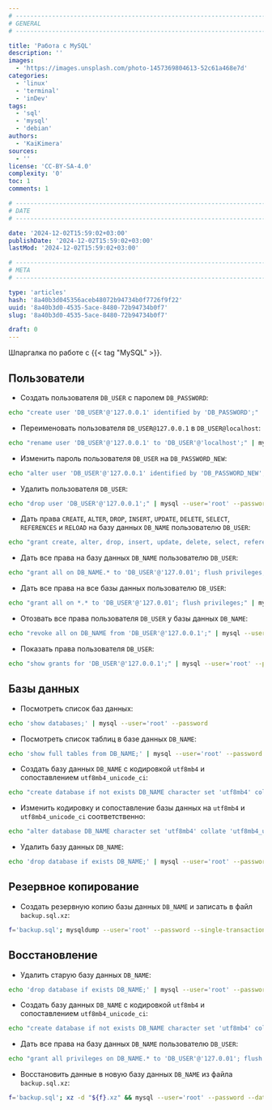 ```yaml
---
# -------------------------------------------------------------------------------------------------------------------- #
# GENERAL
# -------------------------------------------------------------------------------------------------------------------- #

title: 'Работа с MySQL'
description: ''
images:
  - 'https://images.unsplash.com/photo-1457369804613-52c61a468e7d'
categories:
  - 'linux'
  - 'terminal'
  - 'inDev'
tags:
  - 'sql'
  - 'mysql'
  - 'debian'
authors:
  - 'KaiKimera'
sources:
  - ''
license: 'CC-BY-SA-4.0'
complexity: '0'
toc: 1
comments: 1

# -------------------------------------------------------------------------------------------------------------------- #
# DATE
# -------------------------------------------------------------------------------------------------------------------- #

date: '2024-12-02T15:59:02+03:00'
publishDate: '2024-12-02T15:59:02+03:00'
lastMod: '2024-12-02T15:59:02+03:00'

# -------------------------------------------------------------------------------------------------------------------- #
# META
# -------------------------------------------------------------------------------------------------------------------- #

type: 'articles'
hash: '8a40b3d045356aceb48072b94734b0f7726f9f22'
uuid: '8a40b3d0-4535-5ace-8480-72b94734b0f7'
slug: '8a40b3d0-4535-5ace-8480-72b94734b0f7'

draft: 0
---
```


Шпаргалка по работе с {{< tag "MySQL" >}}.

<!--more-->

## Пользователи

- Создать пользователя `DB_USER` с паролем `DB_PASSWORD`:

```bash
echo "create user 'DB_USER'@'127.0.0.1' identified by 'DB_PASSWORD';" | mysql --user='root' --password
```

- Переименовать пользователя `DB_USER@127.0.0.1` в `DB_USER@localhost`:

```bash
echo "rename user 'DB_USER'@'127.0.0.1' to 'DB_USER'@'localhost';" | mysql --user='root' --password
```

- Изменить пароль пользователя `DB_USER` на `DB_PASSWORD_NEW`:

```bash
echo "alter user 'DB_USER'@'127.0.0.1' identified by 'DB_PASSWORD_NEW';" | mysql --user='root' --password
```

- Удалить пользователя `DB_USER`:

```bash
echo "drop user 'DB_USER'@'127.0.0.1';" | mysql --user='root' --password
```

- Дать права `CREATE`, `ALTER`, `DROP`, `INSERT`, `UPDATE`, `DELETE`, `SELECT`, `REFERENCES` и `RELOAD` на базу данных `DB_NAME` пользователю `DB_USER`:

```bash
echo "grant create, alter, drop, insert, update, delete, select, references, reload on DB_NAME.* to 'DB_USER'@'127.0.0.1'; flush privileges;" | mysql --user='root' --password
```

- Дать все права на базу данных `DB_NAME` пользователю `DB_USER`:

```bash
echo "grant all on DB_NAME.* to 'DB_USER'@'127.0.01'; flush privileges;" | mysql --user='root' --password
```

- Дать все права на все базы данных пользователю `DB_USER`:

```bash
echo "grant all on *.* to 'DB_USER'@'127.0.01'; flush privileges;" | mysql --user='root' --password
```

- Отозвать все права пользователя `DB_USER` у базы данных `DB_NAME`:

```bash
echo "revoke all on DB_NAME from 'DB_USER'@'127.0.0.1';" | mysql --user='root' --password
```

- Показать права пользователя `DB_USER`:

```bash
echo "show grants for 'DB_USER'@'127.0.0.1';" | mysql --user='root' --password
```

## Базы данных

- Посмотреть список баз данных:

```bash
echo 'show databases;' | mysql --user='root' --password
```

- Посмотреть список таблиц в базе данных `DB_NAME`:

```bash
echo 'show full tables from DB_NAME;' | mysql --user='root' --password
```

- Создать базу данных `DB_NAME` с кодировкой `utf8mb4` и сопоставлением `utf8mb4_unicode_ci`:

```bash
echo "create database if not exists DB_NAME character set 'utf8mb4' collate 'utf8mb4_unicode_ci';" | mysql --user='root' --password
```

- Изменить кодировку и сопоставление базы данных на `utf8mb4` и `utf8mb4_unicode_ci` соответственно:

```bash
echo "alter database DB_NAME character set 'utf8mb4' collate 'utf8mb4_unicode_ci';" | mysql --user='root' --password
```

- Удалить базу данных `DB_NAME`:

```bash
echo 'drop database if exists DB_NAME;' | mysql --user='root' --password
```

## Резервное копирование

- Создать резервную копию базы данных `DB_NAME` и записать в файл `backup.sql.xz`:

```bash
f='backup.sql'; mysqldump --user='root' --password --single-transaction --databases 'DB_NAME' --result-file="${f}" && xz "${f}" && rm -f "${f}"
```

## Восстановление

- Удалить старую базу данных `DB_NAME`:

```bash
echo 'drop database if exists DB_NAME;' | mysql --user='root' --password
```

- Создать базу данных `DB_NAME` с кодировкой `utf8mb4` и сопоставлением `utf8mb4_unicode_ci`:

```bash
echo "create database if not exists DB_NAME character set 'utf8mb4' collate 'utf8mb4_unicode_ci';" | mysql --user='root' --password
```

- Дать все права на базу данных `DB_NAME` пользователю `DB_USER`:

```bash
echo "grant all privileges on DB_NAME.* to 'DB_USER'@'127.0.01'; flush privileges;" | mysql --user='root' --password
```

- Восстановить данные в новую базу данных `DB_NAME` из файла `backup.sql.xz`:

```bash
f='backup.sql'; xz -d "${f}.xz" && mysql --user='root' --password --database='DB_NAME' < "${f}"
```
